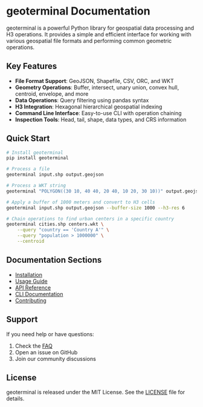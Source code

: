 # geoterminal Documentation

geoterminal is a powerful Python library for geospatial data processing and H3 operations. It provides a simple and efficient interface for working with various geospatial file formats and performing common geometric operations.

## Key Features

- **File Format Support**: GeoJSON, Shapefile, CSV, ORC, and WKT
- **Geometry Operations**: Buffer, intersect, unary union, convex hull, centroid, envelope, and more
- **Data Operations**: Query filtering using pandas syntax
- **H3 Integration**: Hexagonal hierarchical geospatial indexing
- **Command Line Interface**: Easy-to-use CLI with operation chaining
- **Inspection Tools**: Head, tail, shape, data types, and CRS information

## Quick Start

```bash
# Install geoterminal
pip install geoterminal

# Process a file
geoterminal input.shp output.geojson

# Process a WKT string
geoterminal "POLYGON((30 10, 40 40, 20 40, 10 20, 30 10))" output.geojson

# Apply a buffer of 1000 meters and convert to H3 cells
geoterminal input.shp output.geojson --buffer-size 1000 --h3-res 6

# Chain operations to find urban centers in a specific country
geoterminal cities.shp centers.wkt \
    --query "country == 'Country A'" \
    --query "population > 1000000" \
    --centroid
```

## Documentation Sections

- [Installation](installation.md)
- [Usage Guide](usage.md)
- [API Reference](usage.md#python-api)
- [CLI Documentation](cli.md)
- [Contributing](contributing.md)

## Support

If you need help or have questions:

1. Check the [FAQ](faq.md)
2. Open an issue on GitHub
3. Join our community discussions

## License

geoterminal is released under the MIT License. See the [LICENSE](https://github.com/jeronimoluza/geoterminal/blob/main/LICENSE) file for details.
